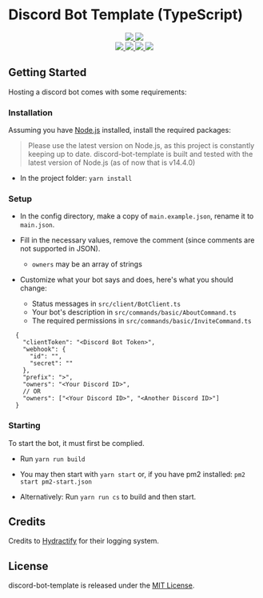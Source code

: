 # Discord Bot Template (TypeScript)

<div>
  <p align="center">
    <a href="https://github.com/TMUniversal/discord-bot-template/blob/stable/package.json#L3">
      <img src="https://img.shields.io/github/package-json/v/TMUniversal/discord-bot-template?style=flat&color=c4c4c4" />
    </a>
    <a href="https://tmuniversal.eu/redirect/patreon">
      <img src="https://img.shields.io/badge/Patreon-support_me-fa6956.svg?style=flat&logo=patreon" />
    </a>
    <br />
    <a href="https://github.com/TMUniversal/discord-bot-template/actions">
      <img src="https://github.com/TMUniversal/discord-bot-template/workflows/Build/badge.svg" />
    </a>
    <a href="https://github.com/TMUniversal/discord-bot-template/issues">
      <img src="https://img.shields.io/github/issues/TMUniversal/discord-bot-template.svg?style=flat">
    </a>
    <a href="https://github.com/TMUniversal/discord-bot-template/graphs/contributors">
      <img src="https://img.shields.io/github/contributors/TMUniversal/discord-bot-template.svg?style=flat">
    </a>
    <a href="https://github.com/TMUniversal/discord-bot-template/blob/stable/LICENSE.md">
      <img src="https://img.shields.io/github/license/TMUniversal/discord-bot-template.svg?style=flat">
    </a>
  </p>
</div>

## Getting Started

Hosting a discord bot comes with some requirements:

### Installation

Assuming you have [Node.js](https://nodejs.org/en/download/current/) installed, install the required packages:

> Please use the latest version on Node.js, as this project is constantly keeping up to date.
> discord-bot-template is built and tested with the latest version of Node.js (as of now that is v14.4.0)

- In the project folder: `yarn install`

### Setup

- In the config directory, make a copy of `main.example.json`, rename it to `main.json`.

- Fill in the necessary values, remove the comment (since comments are not supported in JSON).

  - `owners` may be an array of strings

- Customize what your bot says and does, here's what you should change:
  - Status messages in `src/client/BotClient.ts`
  - Your bot's description in `src/commands/basic/AboutCommand.ts`
  - The required permissions in `src/commands/basic/InviteCommand.ts`

```JS
  {
    "clientToken": "<Discord Bot Token>",
    "webhook": {
      "id": "",
      "secret": ""
    },
    "prefix": ">",
    "owners": "<Your Discord ID>",
    // OR
    "owners": ["<Your Discord ID>", "<Another Discord ID>"]
  }
```

### Starting

To start the bot, it must first be complied.

- Run `yarn run build`

- You may then start with `yarn start` or, if you have pm2 installed: `pm2 start pm2-start.json`

- Alternatively: Run `yarn run cs` to build and then start.

## Credits

Credits to [Hydractify](https://github.com/Hydractify/kanna_kobayashi) for their logging system.

## License

discord-bot-template is released under the [MIT License](LICENSE.md).
